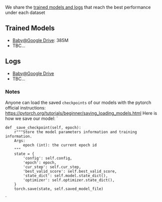 We share the [trained models and logs](https://drive.google.com/drive/folders/1pFcT22yCNYmSeJZyGQRS0QtiG0APCNfi?usp=share_link) that reach the best performance under each dataset



## Trained Models 
- [Baby@Google Drive](https://drive.google.com/file/d/1mE-8coNZ9_eUtvW6h-lq7uFHFRmdMGCa/view?usp=share_link): 385M
- TBC...

## Logs
- [Baby@Google Drive](https://drive.google.com/file/d/1QO48VICdcY-lGj4ZJ0NOP1BV4DM_TBc7/view?usp=share_link)
- TBC...
 

### Notes
Anyone can load the saved `checkpoints` of our models with the pytorch official instructions: https://pytorch.org/tutorials/beginner/saving_loading_models.html
Here is how we save our model:
`

    def _save_checkpoint(self, epoch):
        r"""Store the model parameters information and training information.
        Args:
            epoch (int): the current epoch id
        """
        state = {
            'config': self.config,
            'epoch': epoch,
            'cur_step': self.cur_step,
            'best_valid_score': self.best_valid_score,
            'state_dict': self.model.state_dict(),
            'optimizer': self.optimizer.state_dict(),
        }
        torch.save(state, self.saved_model_file)
`